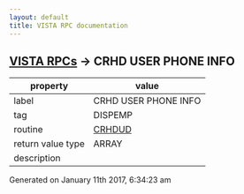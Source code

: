 ```yaml
---
layout: default
title: VISTA RPC documentation
---
```




## [VISTA RPCs](TableOfContent.md) &#8594; CRHD USER PHONE INFO 

 property | value 
--- | --- 
 label | CRHD USER PHONE INFO
 tag | DISPEMP
 routine | [CRHDUD](http://code.osehra.org/dox/Routine_CRHDUD_source.html)
 return value type | ARRAY
 description | 




Generated on January 11th 2017, 6:34:23 am